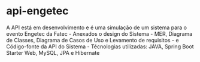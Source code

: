 # api-engetec
A API está em desenvolvimento e é uma simulação de um sistema para o evento Engetec da Fatec -
Anexados o design do Sistema - MER, Diagrama de Classes, Diagrama de Casos de Uso e Levamento de requisitos - e Código-fonte da API do Sistema -
Técnologias utilizadas: JAVA, Spring Boot Starter Web, MySQL, JPA e Hibernate
